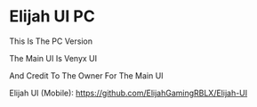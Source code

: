 # Elijah UI PC
This Is The PC Version

The Main UI Is Venyx UI

And Credit To The Owner For The Main UI

Elijah UI (Mobile): https://github.com/ElijahGamingRBLX/Elijah-UI
